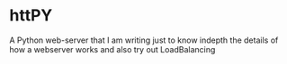 httPY
=====

A Python web-server that I am writing just to know indepth the details of how a webserver works and also try out LoadBalancing
